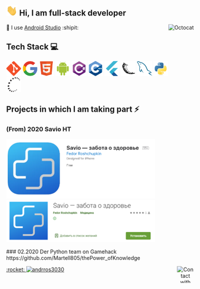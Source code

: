 ## <img src="https://raw.githubusercontent.com/andrros3030/About/main/resources/hi.gif" width="30px"> Hi, I am full-stack developer

<img align="right" alt="Octocat" height="130px" src="https://media.giphy.com/media/du3J3cXyzhj75IOgvA/giphy.gif" >

:briefcase: I use [Android Studio][1] :shipit:

[1]: https://developer.android.google.cn/studio

## Tech Stack :computer:

<p align="left">
    <img src="https://raw.githubusercontent.com/devicons/devicon/master/icons/git/git-original.svg" alt="git" width="40" height="40"/>
    <img src="https://raw.githubusercontent.com/devicons/devicon/master/icons/google/google-original.svg" alt="google" width="40" height="40"/>
    <img src="https://raw.githubusercontent.com/devicons/devicon/master/icons/html5/html5-original.svg" alt="html5" width="40" height="40"/>
    <img src="https://raw.githubusercontent.com/devicons/devicon/master/icons/android/android-original.svg" alt="android" width="40" height="40"/>
    <img src="https://raw.githubusercontent.com/devicons/devicon/master/icons/csharp/csharp-original.svg" alt="csharp" width="40" height="40"/>
    <img src="https://raw.githubusercontent.com/devicons/devicon/master/icons/cplusplus/cplusplus-original.svg" alt="cplusplus" width="40" height="40"/>
    <img src="https://raw.githubusercontent.com/devicons/devicon/master/icons/flutter/flutter-original.svg" alt="flutter" width="40" height="40"/>
    <img src="https://raw.githubusercontent.com/devicons/devicon/master/icons/flask/flask-original.svg" alt="flask" width="40" height="40"/>
    <img src="https://raw.githubusercontent.com/devicons/devicon/master/icons/mysql/mysql-original.svg" alt="sql" width="40" height="40"/>
    <img src="https://raw.githubusercontent.com/devicons/devicon/master/icons/python/python-original.svg" alt="python3" width="40" height="40"/>
    <img src="https://raw.githubusercontent.com/devicons/devicon/master/icons/ssh/ssh-original.svg" alt="ssh" width="40" height="40"/>
</p>

## Projects in which I am taking part :zap:

### (From) 2020 Savio HT
<p align="left">
    <a href="https://apps.apple.com/app/id1531107692">
    <img src="https://raw.githubusercontent.com/andrros3030/About/main/resources/apple.PNG" width="400"/>
    </a>
    <a href="https://play.google.com/store/apps/details?id=com.savio.app">
    <img src="https://raw.githubusercontent.com/andrros3030/About/main/resources/android.PNG" width="400"/>
    </a>
</p>
### 02.2020 Der Python team on Gamehack
https://github.com/Martell805/thePower_ofKnowledge


<p align="center">
    <a href="https://t.me/Mrghallo" target="blank">
    <img align="right" src="https://telegram.org/img/website_icon.svg" alt="Contact with me" height="45" width="45" />
</p>

<p align="left"> :rocket: <img src="https://komarev.com/ghpvc/?username=andrros3030" alt="andrros3030" /> </p>
